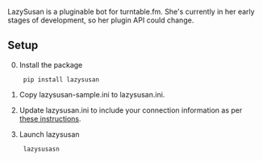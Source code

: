 LazySusan is a pluginable bot for turntable.fm. She's currently in her early
stages of development, so her plugin API could change.

## Setup

0. Install the package

        pip install lazysusan

0. Copy lazysusan-sample.ini to lazysusan.ini.

0. Update lazysusan.ini to include your connection information as per [these
instructions](http://alaingilbert.github.com/Turntable-API/bookmarklet.html).

0. Launch lazysusan

        lazysusasn
